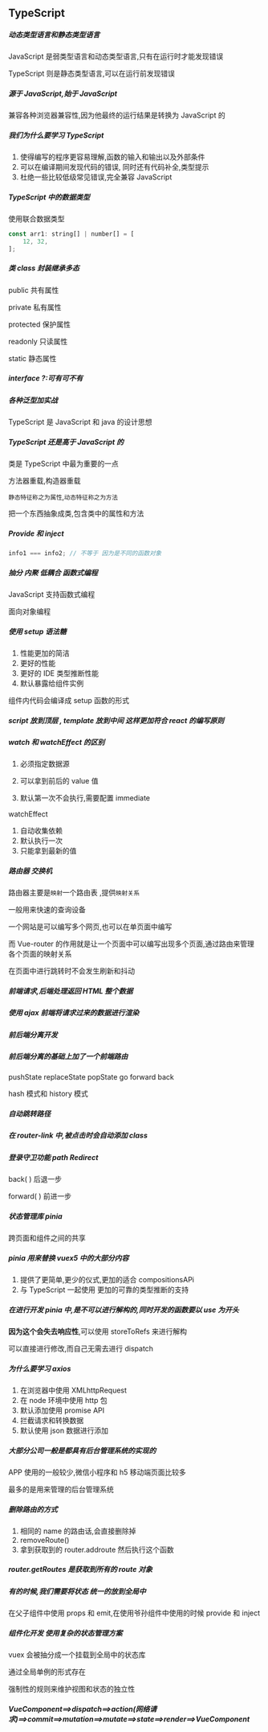 ## TypeScript

##### 动态类型语言和静态类型语言

JavaScript 是弱类型语言和动态类型语言,只有在运行时才能发现错误

TypeScript 则是静态类型语言,可以在运行前发现错误

##### 源于 JavaScript,始于 JavaScript

兼容各种浏览器兼容性,因为他最终的运行结果是转换为 JavaScript 的

##### 我们为什么要学习 TypeScript

1. 使得编写的程序更容易理解,函数的输入和输出以及外部条件
2. 可以在编译期间发现代码的错误, 同时还有代码补全,类型提示
3. 杜绝一些比较低级常见错误,完全兼容 JavaScript

##### TypeScript 中的数据类型

使用联合数据类型

```js
const arr1: string[] | number[] = [
	12, 32,
];
```

##### 类 class 封装继承多态

public 共有属性

private 私有属性

protected 保护属性

readonly 只读属性

static 静态属性

##### interface ?:可有可不有

##### 各种泛型加实战

TypeScript 是 JavaScript 和 java 的设计思想

##### TypeScript 还是高于 JavaScript 的

类是 TypeScript 中最为重要的一点

方法器重载,构造器重载

`静态特征称之为属性`,`动态特征称之为方法`

把一个东西抽象成类,包含类中的属性和方法

##### Provide 和 inject

```js
info1 === info2; // 不等于 因为是不同的函数对象
```

##### 抽分 内聚 低耦合 函数式编程

JavaScript 支持函数式编程

面向对象编程

##### 使用 setup 语法糖

1. 性能更加的简洁
2. 更好的性能
3. 更好的 IDE 类型推断性能
4. 默认暴露给组件实例

组件内代码会编译成 setup 函数的形式

##### script 放到顶层 , template 放到中间 这样更加符合 react 的编写原则

##### watch 和 watchEffect 的区别

1. 必须指定数据源

2. 可以拿到前后的 value 值
3. 默认第一次不会执行,需要配置 immediate

watchEffect

1. 自动收集依赖
2. 默认执行一次
3. 只能拿到最新的值

##### 路由器 交换机

路由器主要是`映射`一个路由表 ,提供`映射关系`

一般用来快速的查询设备

一个网站是可以编写多个网页,也可以在单页面中编写

而 Vue-router 的作用就是让一个页面中可以编写出现多个页面,通过路由来管理各个页面的映射关系

在页面中进行跳转时不会发生刷新和抖动

##### 前端请求,后端处理返回 HTML 整个数据

##### 使用 ajax 前端将请求过来的数据进行渲染

##### 前后端分离开发

##### 前后端分离的基础上加了一个前端路由

pushState replaceState popState go forward back

hash 模式和 history 模式

##### 自动跳转路径

##### 在 router-link 中,被点击时会自动添加 class

##### 登录守卫功能 path Redirect

back( ) 后退一步

forward( ) 前进一步

##### 状态管理库 pinia

跨页面和组件之间的共享

##### pinia 用来替换 vuex5 中的大部分内容

1. 提供了更简单,更少的仪式,更加的适合 compositionsAPi
2. 与 TypeScript 一起使用 更加的可靠的类型推断的支持

##### 在进行开发 pinia 中,是不可以进行解构的,同时开发的函数要以 use 为开头

**因为这个会失去响应性**,可以使用 storeToRefs 来进行解构

可以直接进行修改,而自己无需去进行 dispatch

##### 为什么要学习 axios

1. 在浏览器中使用 XMLhttpRequest
2. 在 node 环境中使用 http 包
3. 默认添加使用 promise API
4. 拦截请求和转换数据
5. 默认使用 json 数据进行添加

##### 大部分公司一般是都具有后台管理系统的实现的

APP 使用的一般较少,微信小程序和 h5 移动端页面比较多

最多的是用来管理的后台管理系统

##### 删除路由的方式

1. 相同的 name 的路由话,会直接删除掉
2. removeRoute()
3. 拿到获取到的 router.addroute 然后执行这个函数

##### router.getRoutes 是获取到所有的 route 对象

##### 有的时候,我们需要将状态 统一的放到全局中

在父子组件中使用 props 和 emit,在使用爷孙组件中使用的时候 provide 和 inject

##### 组件化开发 使用复杂的状态管理方案

vuex 会被抽分成一个挂载到全局中的状态库

通过全局单例的形式存在

强制性的规则来维护视图和状态的独立性

##### VueComponent==>dispatch==>action(网络请求)==>commit==>mutation==>mutate==>state==>render==>VueComponent
